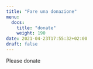 ```yaml
---
title: "Fare una donazione"
menu:
  docs:
    title: "donate"
    weight: 190
date: 2021-04-23T17:55:32+02:00
draft: false
---
```


Please donate
